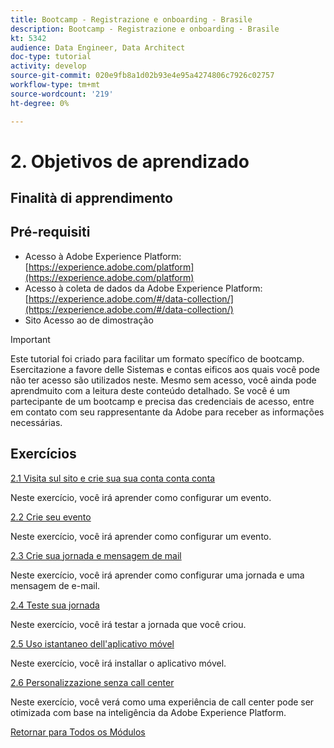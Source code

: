 ```yaml
---
title: Bootcamp - Registrazione e onboarding - Brasile
description: Bootcamp - Registrazione e onboarding - Brasile
kt: 5342
audience: Data Engineer, Data Architect
doc-type: tutorial
activity: develop
source-git-commit: 020e9fb8a1d02b93e4e95a4274806c7926c02757
workflow-type: tm+mt
source-wordcount: '219'
ht-degree: 0%

---
```


# 2. Objetivos de aprendizado

## Finalità di apprendimento

## Pré-requisiti

- Acesso à Adobe Experience Platform: [https://experience.adobe.com/platform](https://experience.adobe.com/platform)
- Acesso à coleta de dados da Adobe Experience Platform: [https://experience.adobe.com/#/data-collection/](https://experience.adobe.com/#/data-collection/)
- Sito Acesso ao de dimostração

>[!IMPORTANT]
>
>Este tutorial foi criado para facilitar um formato specífico de bootcamp. Esercitazione a favore delle Sistemas e contas eificos aos quais você pode não ter acesso são utilizados neste. Mesmo sem acesso, você ainda pode aprendmuito com a leitura deste conteúdo detalhado. Se você é um partecipante de um bootcamp e precisa das credenciais de acesso, entre em contato com seu rappresentante da Adobe para receber as informações necessárias.

## Exercícios

[2.1 Visita sul sito e crie sua sua conta conta conta](./ex1.md)

Neste exercício, você irá aprender como configurar um evento.

[2.2 Crie seu evento](./ex2.md)

Neste exercício, você irá aprender como configurar um evento.

[2.3 Crie sua jornada e mensagem de mail](./ex3.md)

Neste exercício, você irá aprender como configurar uma jornada e uma mensagem de e-mail.

[2.4 Teste sua jornada](./ex4.md)

Neste exercício, você irá testar a jornada que você criou.

[2.5 Uso istantaneo dell&#39;aplicativo móvel](./ex5.md)

Neste exercício, você irá installar o aplicativo móvel.

[2.6 Personalizzazione senza call center](./ex6.md)

Neste exercício, você verá como uma experiência de call center pode ser otimizada com base na inteligência da Adobe Experience Platform.

[Retornar para Todos os Módulos](../../overview.md)
